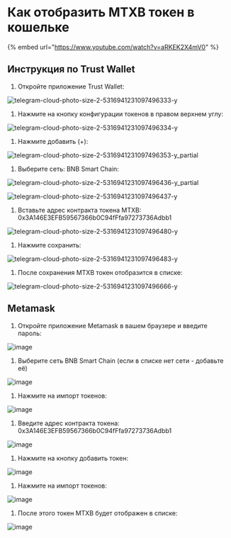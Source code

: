 # Как отобразить MTXB токен в кошельке

{% embed url="https://www.youtube.com/watch?v=aRKEK2X4mV0" %}

## Инструкция по Trust Wallet

1. Откройте приложение Trust Wallet:

![telegram-cloud-photo-size-2-5316941231097496333-y](https://user-images.githubusercontent.com/22348978/211079072-308d4fb4-d3fb-4ca4-9eeb-e022820b872a.jpg)

1. Нажмите на кнопку конфигурации токенов в правом верхнем углу:

![telegram-cloud-photo-size-2-5316941231097496334-y](https://user-images.githubusercontent.com/22348978/211079265-bfd1108a-3db5-4ee5-a3ac-8b18be1d801c.jpg)

1. Нажмите добавить (+):

![telegram-cloud-photo-size-2-5316941231097496353-y\_partial](https://user-images.githubusercontent.com/22348978/211079427-5a391a39-30e6-419c-a0c0-27e3fa159c57.jpg)

1. Выберите сеть: BNB Smart Chain:

![telegram-cloud-photo-size-2-5316941231097496436-y\_partial](https://user-images.githubusercontent.com/22348978/211079803-be054ef6-a5f3-4edd-89c6-c91b0b164db0.jpg)

![telegram-cloud-photo-size-2-5316941231097496437-y](https://user-images.githubusercontent.com/22348978/211079823-fd150f8c-65bc-48a3-ab2a-358e161e77f9.jpg)

1. Вставьте адрес контракта токена MTXB: 0x3A146E3EFB59567366b0C94fFfa97273736Adbb1

![telegram-cloud-photo-size-2-5316941231097496480-y](https://user-images.githubusercontent.com/22348978/211080433-961db6f5-c6a3-44b0-a888-eda4f577d407.jpg)

1. Нажмите сохранить:

![telegram-cloud-photo-size-2-5316941231097496483-y](https://user-images.githubusercontent.com/22348978/211080708-acf5932a-b141-4bb0-9e33-c0bfdcaf61ac.jpg)

1. После сохранения MTXB токен отобразится в списке:

![telegram-cloud-photo-size-2-5316941231097496666-y](https://user-images.githubusercontent.com/22348978/211081861-086f0295-2d49-4af4-bbbe-c95a3e800ebd.jpg)

## Metamask

1. Откройте приложение Metamask в вашем браузере и введите пароль:

![image](https://user-images.githubusercontent.com/22348978/211082288-2e90b160-9957-452d-8397-b69e76dccbc2.png)

1. Выберите сеть BNB Smart Chain (если в списке нет сети - добавьте её)

![image](https://user-images.githubusercontent.com/22348978/211082529-fac55e11-bf98-4f50-9198-f5ac97cb4893.png)

1. Нажмите на импорт токенов:

![image](https://user-images.githubusercontent.com/22348978/211082918-42af9f65-4673-48bf-a517-30d9a890abd0.png)

1. Введите адрес контракта токена: 0x3A146E3EFB59567366b0C94fFfa97273736Adbb1

![image](https://user-images.githubusercontent.com/22348978/211083145-2052a990-3830-465c-a341-56109db20b85.png)

1. Нажмите на кнопку добавить токен:

![image](https://user-images.githubusercontent.com/22348978/211083409-13dcf5c8-4736-4836-9de6-d931a3dbd8bf.png)

1. Нажмите на импорт токенов:

![image](https://user-images.githubusercontent.com/22348978/211083566-446fe1e9-098a-4041-b71a-248b2c4aeb49.png)

1. После этого токен MTXB будет отображен в списке:

![image](https://user-images.githubusercontent.com/22348978/211083868-c970ef80-2c6f-4888-a8bb-42e6715bbe31.png)
